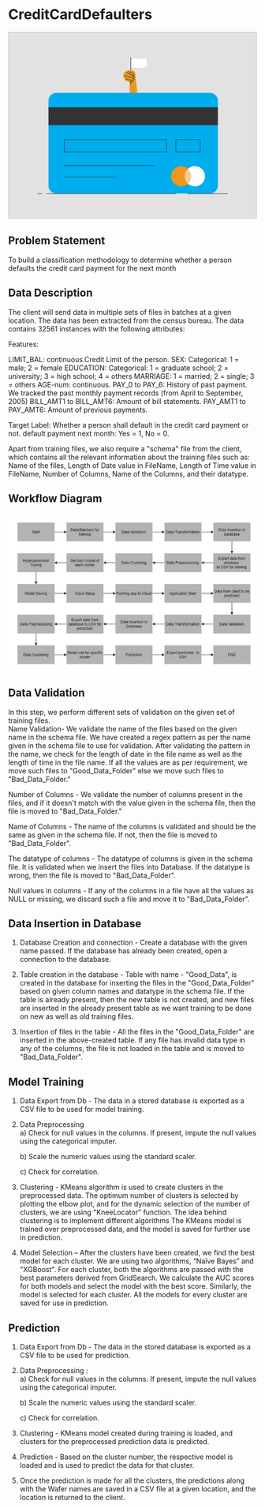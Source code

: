 # CreditCardDefaulters

![Credit Card Default](credit-card-debt_1.gif)

## Problem Statement
  To build a classification methodology to determine whether a person defaults the credit card payment for the next month
  
## Data Description
  The client will send data in multiple sets of files in batches at a given location. The data has been extracted from the census bureau. 
  The data contains 32561 instances with the following attributes:
  
  Features:
 
  LIMIT_BAL: continuous.Credit Limit of the person.
  SEX: Categorical: 1 = male; 2 = female
  EDUCATION: Categorical: 1 = graduate school; 2 = university; 3 = high school; 4 = others
  MARRIAGE: 1 = married; 2 = single; 3 = others
  AGE-num: continuous. 
  PAY_0 to PAY_6: History of past payment. We tracked the past monthly payment records (from April to September, 2005)
  BILL_AMT1 to BILL_AMT6: Amount of bill statements.
  PAY_AMT1 to PAY_AMT6: Amount of previous payments. 


  Target Label:
  Whether a person shall default in the credit card payment or not.
  default payment next month:  Yes = 1, No = 0.

  Apart from training files, we also require a "schema" file from the client, which contains all the relevant information about the training files such as:
  Name of the files, Length of Date value in FileName, Length of Time value in FileName, Number of Columns, Name of the Columns, and their datatype.
  
## Workflow Diagram
  
  ![Workflow Diagram](Workflow_Diagram_(2).png)
  
## Data Validation
   
  In this step, we perform different sets of validation on the given set of training files.  
  Name Validation- We validate the name of the files based on the given name in the schema file. We have created a regex pattern as per the name given in the schema file to use
  for validation. After validating the pattern in the name, we check for the length of date in the file name as well as the length of time in the file name. If all the values
  are as per requirement, we move such files to "Good_Data_Folder" else we move such files to "Bad_Data_Folder."

  Number of Columns - We validate the number of columns present in the files, and if it doesn't match with the value given in the schema file, then the file is moved to
  "Bad_Data_Folder."

  Name of Columns - The name of the columns is validated and should be the same as given in the schema file. If not, then the file is moved to "Bad_Data_Folder".

  The datatype of columns - The datatype of columns is given in the schema file. It is validated when we insert the files into Database. If the datatype is wrong, then the file
  is moved to "Bad_Data_Folder".

  Null values in columns - If any of the columns in a file have all the values as NULL or missing, we discard such a file and move it to "Bad_Data_Folder".
  
## Data Insertion in Database

  1) Database Creation and connection - Create a database with the given name passed. If the database has already been created, open a connection to the database. 
  
  2) Table creation in the database - Table with name - "Good_Data", is created in the database for inserting the files in the "Good_Data_Folder" based on given column names and
  datatype in the schema file. If the table is already present, then the new table is not created, and new files are inserted in the already present table as we want training
  to be done on new as well as old training files.     
  
  3) Insertion of files in the table - All the files in the "Good_Data_Folder" are inserted in the above-created table. If any file has invalid data type in any of the columns,
  the file is not loaded in the table and is moved to "Bad_Data_Folder".

## Model Training 
1) Data Export from Db - The data in a stored database is exported as a CSV file to be used for model training.

2) Data Preprocessing   
  a) Check for null values in the columns. If present, impute the null values using the categorical imputer.
  
    b) Scale the numeric values using the standard scaler.
  
    c) Check for  correlation.

3) Clustering - KMeans algorithm is used to create clusters in the preprocessed data. The optimum number of clusters is selected by plotting the elbow plot, and for the dynamic
selection of the number of clusters, we are using "KneeLocator" function. The idea behind clustering is to implement different algorithms
The KMeans model is trained over preprocessed data, and the model is saved for further use in prediction.

4) Model Selection – After the clusters have been created, we find the best model for each cluster. We are using two algorithms, “Naïve Bayes” and "XGBoost". For each cluster,
both the algorithms are passed with the best parameters derived from GridSearch. We calculate the AUC scores for both models and select the model with the best score. Similarly,
the model is selected for each cluster. All the models for every cluster are saved for use in prediction.

## Prediction 

1) Data Export from Db - The data in the stored database is exported as a CSV file to be used for prediction.

2) Data Preprocessing  :  
  a) Check for null values in the columns. If present, impute the null values using the categorical imputer.
  
    b) Scale the numeric values using the standard scaler.
  
    c) Check for  correlation.

3) Clustering - KMeans model created during training is loaded, and clusters for the preprocessed prediction data is predicted.

4) Prediction - Based on the cluster number, the respective model is loaded and is used to predict the data for that cluster.

5) Once the prediction is made for all the clusters, the predictions along with the Wafer names are saved in a CSV file at a given location, and the location is returned to the
client.


  
